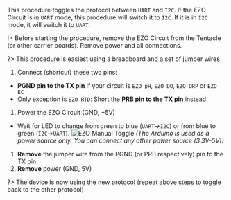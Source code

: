 This procedure toggles the protocol between `UART` and `I2C`. If the EZO Circuit is in `UART` mode, this procedure will switch it to `I2C`. If it is in `I2C` mode, it will switch it to `UART`.

!> Before starting the procedure, remove the EZO Circuit from the Tentacle (or other carrier boards). Remove power and all connections.

?> This procedure is easiest using a breadboard and a set of jumper wires

1. Connect (shortcut) these two pins:
 * **PGND pin to the TX pin** if your circuit is `EZO pH`, `EZO DO`, `EZO ORP` or `EZO EC`
 * Only exception is `EZO RTD`: Short the **PRB pin to the TX pin** instead.
1. Power the EZO Circuit (GND, +5V)
 * Wait for LED to change from green to blue (`UART`->`I2C`) or from blue to green (`I2C`->`UART`).
 ![EZO Manual Toggle](_media/manual_toggle.png)
 _(The Arduino is used as a power source only. You can connect any other power source (3.3V-5V))_
1. **Remove** the jumper wire from the PGND (or PRB respectively) pin to the TX pin
1. **Remove** power (GND, 5V)

?> The device is now using the new protocol (repeat above steps to toggle back to the other protocol)

